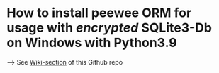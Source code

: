 # How to install peewee ORM for usage with *encrypted* SQLite3-Db on Windows with Python3.9

--> See [Wiki-section](https://github.com/ProfP30/peewee/wiki) of this Github repo
